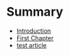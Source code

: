 # Summary

* [Introduction](README.md)
* [First Chapter](chapter1.md)
* [test article](test-article.md)

